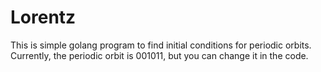 Lorentz
=======

This is simple golang program to find initial conditions for periodic orbits. Currently, the periodic orbit is 001011, but you can change it in the code.
